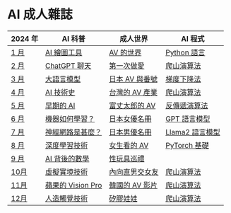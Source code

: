 # AI 成人雜誌

2024 年 | AI 科普 | 成人世界 | AI 程式
-------------------|---------|----------|--------
[1 月](2024/01/)   | [AI 繪圖工具](2024/01/app/) | [AV 的世界](2024/01/sex/) | [Python 語言](2024/01/ai/)
[2 月](2024/02/)   | [ChatGPT 聊天](2024/02/app/) | [第一次做愛](2024/02/sex/) | [爬山演算法](2024/01/ai/)
[3 月](2024/02/)   | [大語言模型](2024/02/app/) | [日本 AV 與番號](2024/02/sex/) | [梯度下降法](2024/01/ai/)
[4 月](2024/02/)   | [AI 技術史](2024/02/app/) | [台灣的 AV 產業](2024/02/sex/) | [爬山演算法](2024/01/ai/)
[5 月](2024/02/)   | [早期的 AI](2024/02/app/) | [富丈太郎的 AV](2024/02/sex/) | [反傳遞演算法](2024/01/ai/)
[6 月](2024/02/)   | [機器如何學習？](2024/02/app/) | [日本女優名冊](2024/02/sex/) | [GPT 語言模型](2024/01/ai/)
[7 月](2024/02/)   | [神經網路是甚麼？](2024/02/app/) | [日本男優名冊](2024/02/sex/) | [Llama2 語言模型](2024/01/ai/)
[8 月](2024/02/)   | [深度學習技術](2024/02/app/) | [女生看的 AV](2024/02/sex/) | [PyTorch 基礎](2024/01/ai/)
[9 月](2024/02/)   | [AI 背後的數學](2024/02/app/) | [性玩具巡禮](2024/02/sex/) | [](2024/01/ai/)
[10月](2024/02/)   | [虛擬實境技術](2024/02/app/) | [內向直男交女友](2024/02/sex/) | [爬山演算法](2024/01/ai/)
[11月](2024/02/)   | [蘋果的 Vision Pro](2024/02/app/) | [韓國的 AV 影片](2024/02/sex/) | [爬山演算法](2024/01/ai/)
[12月](2024/02/)   | [人造觸覺技術](2024/02/app/) | [矽膠娃娃](2024/02/sex/) | [爬山演算法](2024/01/ai/)
